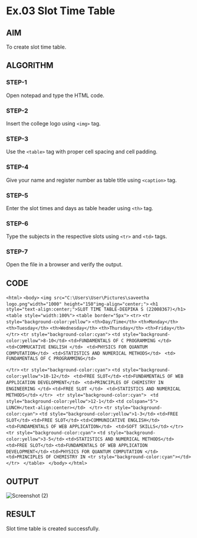 # Ex.03 Slot Time Table
## AIM
  To create slot time table.

## ALGORITHM
### STEP-1
  Open notepad and type the HTML code.

### STEP-2
  Insert the college logo using ```<img>``` tag.

### STEP-3
  Use the ```<table>``` tag with proper cell spacing and cell padding.  

### STEP-4
  Give your name and register number as table title using ```<caption>``` tag.

### STEP-5
  Enter the slot times and days as table header using ```<th>``` tag.
  
### STEP-6
  Type the subjects in the respective slots using ```<tr>``` and ```<td>``` tags.
 
### STEP-7
  Open the file in a browser and verify the output.
  
## CODE
`<html>`
`<body>`
 `<img src="C:\Users\User\Pictures\saveetha logo.png"width="1000" height="150"img-align="center;">`
`<h1 style="text-align:center;">SLOT TIME TABLE-DEEPIKA S (22008367)</h1>`
`<table style="width:100%">`
`<table border="5px">`
  `<tr>`
  `<tr style="background-color:yellow">`
    `<th>Day/Time</th>`
    `<th>Monday</th> `
    `<th>Tuesday</th>`
    `<th>Wednesday</th>`
    `<th>Thursday</th>`
    `<th>Friday</th>`
`</tr>`
  `<tr style="background-color:cyan">`
    `<td style="background-color:yellow">8-10</td>`
    `<td>FUNDAMENTALS OF C PROGRAMMING </td>`
   ` <td>COMMUCATIVE ENGLISH </td>`
   ` <td>PHYSICS FOR QUANTUM COMPUTATION</td>`
   ` <td>STATISTICS AND NUMERICAL METHODS</td>`
   ` <td> FUNDAMENTALS OF C PROGRAMMING</td>`

  `</tr>`
  `<tr style="background-color:cyan">`
    `<td style="background-color:yellow">10-12</td>`
   ` <td>FREE SLOT</td>`
    `<td>FUNDAMENTALS OF WEB APPLICATION DEVELOPMENT</td>`
   ` <td>PRINCIPLES OF CHEMISTRY IN ENGINEERING </td>`
    `<td>FREE SLOT </td>`
   ` <td>STATISTICS AND NUMERICAL METHODS</td>`
  `</tr>`
 ` <tr style="background-color:cyan">`
   ` <td style="background-color:yellow">12-1</td>`
    `<td colspan="5"> LUNCH</text-align:center></td>`
 ` </tr>`
`<tr style="background-color:cyan">`
    `<td style="background-color:yellow">1-3</td>`
    `<td>FREE SLOT</td>`
    `<td>FREE SLOT</td>`
    `<td>COMMUNICATIVE ENGLISH</td>`
   ` <td>FUNDAMENTALS OF WEB APPLICATION</td>`
   ` <td>SOFT SKILLS</td>`
`</tr>`
`<tr style="background-color:cyan">`
  `<td style="background-color:yellow">3-5</td>`
    `<td>STATISTICS AND NUMERICAL METHODS</td>`
   ` <td>FREE SLOT</td> `
    ` <td>FUNDAMENTALS OF WEB APPLICATION DEVELOPMENT</td> `
     `<td>PHYSICS FOR QUANTUM COMPUTATION </td> `
    ` <td>PRINCIPLES OF CHEMISTRY IN <tr style="background-color:cyan"></td> `
 `</tr> `
 `</table> `
`</body>`
`</html>`




## OUTPUT
![Screenshot (2)](https://github.com/Priyapugaz/Ex03_Web-Design/assets/127816320/c8209712-9744-4cf2-8c39-0994769872c2)


## RESULT
 Slot time table is created successfully.
